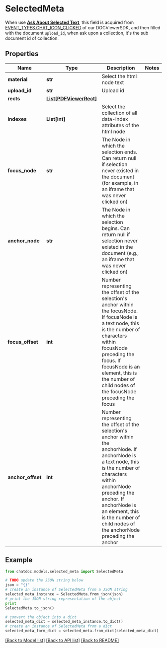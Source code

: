 # SelectedMeta

When use [**Ask About Selected Text**](https://chatdoc.notion.site/4-Ways-to-Make-Queries-3d8d6d36060b4c7eb1d69e6a32405dd7), this field is acquired from [EVENT_TYPES.CHAT_ICON_CLICKED](/#section/ChatDOC-Document-Viewer/EVENT_TYPES) of our DOCViewerSDK, and then filled with the document `upload_id`, when ask upon a collection, it's the sub document id of collection.

## Properties
Name | Type | Description | Notes
------------ | ------------- | ------------- | -------------
**material** | **str** | Select the html node text | 
**upload_id** | **str** | Upload id | 
**rects** | [**List[PDFViewerRect]**](PDFViewerRect.md) |  | 
**indexes** | **List[int]** | Select the collection of all data-index attributes of the html node | 
**focus_node** | **str** | The Node in which the selection ends. Can return null if selection never existed in the document (for example, in an iframe that was never clicked on) | 
**anchor_node** | **str** | The Node in which the selection begins. Can return null if selection never existed in the document (e.g., an iframe that was never clicked on) | 
**focus_offset** | **int** | Number representing the offset of the selection&#39;s anchor within the focusNode. If focusNode is a text node, this is the number of characters within focusNode preceding the focus. If focusNode is an element, this is the number of child nodes of the focusNode preceding the focus | 
**anchor_offset** | **int** | Number representing the offset of the selection&#39;s anchor within the anchorNode. If anchorNode is a text node, this is the number of characters within anchorNode preceding the anchor. If anchorNode is an element, this is the number of child nodes of the anchorNode preceding the anchor | 

## Example

```python
from chatdoc.models.selected_meta import SelectedMeta

# TODO update the JSON string below
json = "{}"
# create an instance of SelectedMeta from a JSON string
selected_meta_instance = SelectedMeta.from_json(json)
# print the JSON string representation of the object
print
SelectedMeta.to_json()

# convert the object into a dict
selected_meta_dict = selected_meta_instance.to_dict()
# create an instance of SelectedMeta from a dict
selected_meta_form_dict = selected_meta.from_dict(selected_meta_dict)
```
[[Back to Model list]](../README.md#documentation-for-models) [[Back to API list]](../README.md#documentation-for-api-endpoints) [[Back to README]](../README.md)


